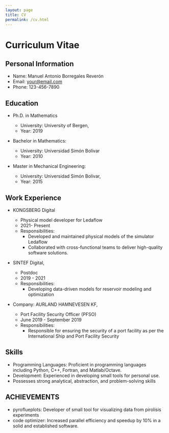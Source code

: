 ```yaml
---
layout: page
title: CV
permalink: /cv.html
---
```


# Curriculum Vitae

## Personal Information
- Name: Manuel Antonio Borregales Reverón
- Email: your@email.com
- Phone: 123-456-7890

## Education
- Ph.D. in Mathematics
    - University: University of Bergen,
    - Year: 2019

- Bachelor in Mathematics:
    - University: Universidad Simón Bolívar
    - Year: 2010

- Master in Mechanical Engineering:
    - University: Universidad Simón Bolívar,
    - Year: 2015

## Work Experience
- KONGSBERG Digital
    - Physical model developer for Ledaflow
    - 2021- Present
    - Responsibilities:
        - Developed and maintained physical models of the simulator Ledaflow
        - Collaborated with cross-functional teams to deliver high-quality software solutions.
    <!-- Conducted code reviews and provided technical guidance to junior developers. -->
    <!-- Conducted code reviews and provided technical guidance to junior developers. -->

- SINTEF Digital,
    - Postdoc
    - 2019 - 2021
    - Responsibilities:
        - Developing data-driven models for reservoir modeling and optimization

- Company: AURLAND HAMNEVESEN KF,
    - Port Facility Security Officer (PFSO)
    - June 2019 - September 2019
    - Responsibilities:
        - Responsible for ensuring the security of a port facility as per the International Ship and Port Facility Security 


## Skills
- Programming Languages: Proficient in programming languages including Python, C++, Fortran, and Matlab/Octave.
- Development: Experienced in developing small tools for personal use.
- Possesses strong analytical, abstraction, and problem-solving skills

## ACHIEVEMENTS
- pyroflueplots: Developer of small tool for visualizing data from pirolisis experiments
- code optimizer: Increased parallel efficiency and speedup by 10% in a solid and  established  software.

<!-- ## code optimizer:
- Certification 1: Description of certification 1
- Certification 2: Description of certification 2 -->

